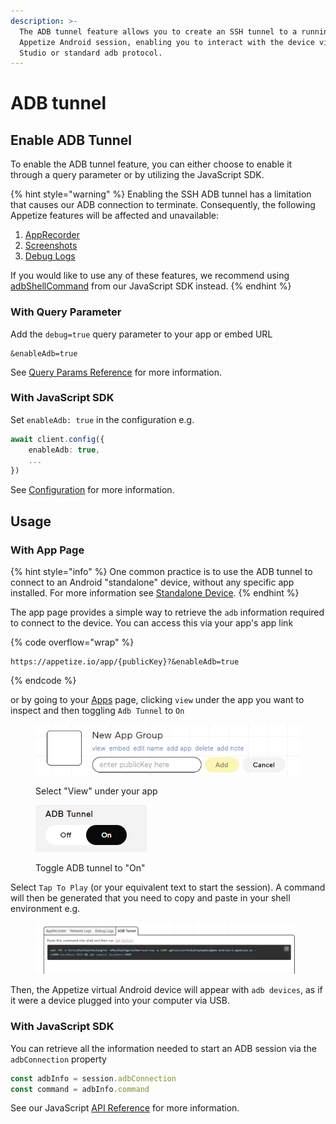 ```yaml
---
description: >-
  The ADB tunnel feature allows you to create an SSH tunnel to a running
  Appetize Android session, enabling you to interact with the device via Android
  Studio or standard adb protocol.
---
```


# ADB tunnel

## Enable ADB Tunnel

To enable the ADB tunnel feature, you can either choose to enable it through a query parameter or by utilizing the JavaScript SDK.

{% hint style="warning" %}
Enabling the SSH ADB tunnel has a limitation that causes our ADB connection to terminate. Consequently, the following Appetize features will be affected and unavailable:

1. [AppRecorder](../../ui-automation.md)
2. [Screenshots](../../../javascript-sdk/api-reference.md#screenshot-format)
3. [Debug Logs](../../debug-logs.md)

If you would like to use any of these features, we recommend using [adbShellCommand](../../../javascript-sdk/automation/device-commands.md#adbshellcommand) from our JavaScript SDK instead.
{% endhint %}

### With Query Parameter

Add the `debug=true` query parameter to your app or embed URL

```uri
&enableAdb=true
```

See [Query Params Reference](../../query-params-reference.md#enableadb) for more information.

### With JavaScript SDK

Set `enableAdb: true` in the configuration e.g.

```typescript
await client.config({
    enableAdb: true,
    ...
})
```

See [Configuration](../../../javascript-sdk/configuration.md#enableadb) for more information.

## Usage

### With App Page

{% hint style="info" %}
One common practice is to use the ADB tunnel to connect to an Android "standalone" device, without any specific app installed. For more information see [Standalone Device](../../../platform/standalone-device.md).
{% endhint %}

The app page provides a simple way to retrieve the `adb` information required to connect to the device. You can access this via your app's app link

{% code overflow="wrap" %}
```url
https://appetize.io/app/{publicKey}?&enableAdb=true
```
{% endcode %}

or by going to your [Apps](https://appetize.io/apps) page, clicking `view` under the app you want to inspect and then toggling `Adb Tunnel` to `On`

<figure><img src="../../../.gitbook/assets/image (10) (1) (1) (1) (1).png" alt="Example App Link with View Action"><figcaption><p>Select "View" under your app</p></figcaption></figure>

<figure><img src="../../../.gitbook/assets/Screenshot 2023-10-24 115916.png" alt="Example ADB Tunnel Action Switched to On"><figcaption><p>Toggle ADB tunnel to "On"</p></figcaption></figure>

Select `Tap To Play` (or your equivalent text to start the session). A command will then be generated that you need to copy and paste in your shell environment e.g.

<figure><img src="../../../.gitbook/assets/Screenshot 2023-10-24 115910.png" alt="Example command to paste in shell environment"><figcaption></figcaption></figure>

Then, the Appetize virtual Android device will appear with `adb devices`, as if it were a device plugged into your computer via USB.

### With JavaScript SDK

You can retrieve all the information needed to start an ADB session via the `adbConnection` property

```typescript
const adbInfo = session.adbConnection
const command = adbInfo.command
```

See our JavaScript [API Reference](../../../javascript-sdk/api-reference.md#adbconnection) for more information.
